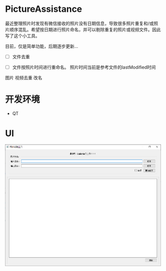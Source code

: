 # PictureAssistance

最近整理照片时发现有微信接收的照片没有日期信息，导致很多照片重复和/或照片顺序混乱。希望按日期进行照片命名，并可以剔除重复的照片或视频文件。因此写了这个小工具。

目前，仅是简单功能，后期逐步更新...

+ [ ] 文件去重

+ [ ] 文件按照片时间进行重命名。 照片时间当前是参考文件的lastModified时间 

图片 视频去重  改名


# 开发环境

+ QT 


# UI

 ![](mainui.png)
